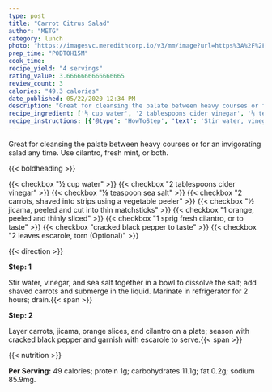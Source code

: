 ```yaml
---
type: post
title: "Carrot Citrus Salad"
author: "METG"
category: lunch
photo: "https://imagesvc.meredithcorp.io/v3/mm/image?url=https%3A%2F%2Fimages.media-allrecipes.com%2Fuserphotos%2F5118331.jpg"
prep_time: "P0DT0H15M"
cook_time: 
recipe_yield: "4 servings"
rating_value: 3.6666666666666665
review_count: 3
calories: "49.3 calories"
date_published: 05/22/2020 12:34 PM
description: "Great for cleansing the palate between heavy courses or for an invigorating salad any time. Use cilantro, fresh mint, or both."
recipe_ingredient: ['½ cup water', '2 tablespoons cider vinegar', '⅛ teaspoon sea salt', '2 carrots, shaved into strips using a vegetable peeler', '½ jicama, peeled and cut into thin matchsticks', '1 orange, peeled and thinly sliced', '1 sprig fresh cilantro, or to taste', 'cracked black pepper to taste', '2 leaves escarole, torn']
recipe_instructions: [{'@type': 'HowToStep', 'text': 'Stir water, vinegar, and sea salt together in a bowl to dissolve the salt; add shaved carrots and submerge in the liquid. Marinate in refrigerator for 2 hours; drain.\n'}, {'@type': 'HowToStep', 'text': 'Layer carrots, jicama, orange slices, and cilantro on a plate; season with cracked black pepper and garnish with escarole to serve.\n'}]
---
```


Great for cleansing the palate between heavy courses or for an invigorating salad any time. Use cilantro, fresh mint, or both. 

{{< boldheading >}}

{{< checkbox "½ cup water" >}}
{{< checkbox "2 tablespoons cider vinegar" >}}
{{< checkbox "⅛ teaspoon sea salt" >}}
{{< checkbox "2  carrots, shaved into strips using a vegetable peeler" >}}
{{< checkbox "½  jicama, peeled and cut into thin matchsticks" >}}
{{< checkbox "1  orange, peeled and thinly sliced" >}}
{{< checkbox "1 sprig fresh cilantro, or to taste" >}}
{{< checkbox "cracked black pepper to taste" >}}
{{< checkbox "2 leaves escarole, torn  (Optional)" >}}


{{< direction >}}

**Step: 1**

Stir water, vinegar, and sea salt together in a bowl to dissolve the salt; add shaved carrots and submerge in the liquid. Marinate in refrigerator for 2 hours; drain.{{< span >}}

**Step: 2**

Layer carrots, jicama, orange slices, and cilantro on a plate; season with cracked black pepper and garnish with escarole to serve.{{< span >}}

{{< nutrition >}}

**Per Serving:** 49 calories; protein 1g; carbohydrates 11.1g; fat 0.2g; sodium 85.9mg.
